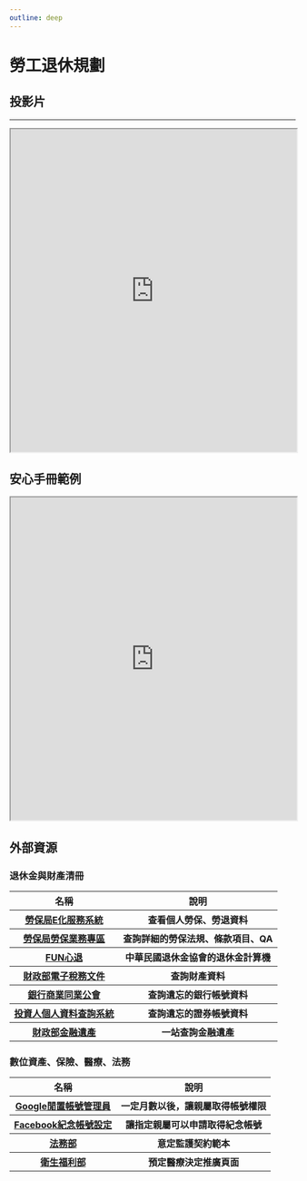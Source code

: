 ```yaml
---
outline: deep
---
```


# 勞工退休規劃

## 投影片

<hr>
<iframe
src="https://docs.google.com/presentation/d/e/2PACX-1vR3dFAEAcS7-utuE-RIRKm-nz5kUWdM4VJc2njEos01vLX4kqCXrXWMqoLTaBfzqXLoUG3ov5cfdrcA/embed?start=false&loop=false&delayms=3000"
width="100%" height="569" allowfullscreen="true" mozallowfullscreen="true"
webkitallowfullscreen="true"></iframe>

## 安心手冊範例

<iframe src="https://docs.google.com/spreadsheets/d/e/2PACX-1vQQMDRSSS7lVSRJyYtL2yWM8V4i2Z9OSyz4QIaMFvOO0K-Rb-gyDLJG5dygSMrg5vTpAnshIYl49gpA/pubhtml?widget=true&amp;headers=false" width="100%" height="569" allowfullscreen="true" mozallowfullscreen="true"
webkitallowfullscreen="true"></iframe>

## 外部資源
### 退休金與財產清冊
<table>
    <thead>
        <tr>
            <th>名稱</th>
            <th>說明</th>
        </tr>
    </thead>
    <tbody>
        <tr>
            <th>
                <a href="https://edesk.bli.gov.tw/me/#/na/login" target="_blank">
                   勞保局E化服務系統
                </a>
            </th>
            <th>查看個人勞保、勞退資料</th>
        </tr>
        <tr>
            <th>
                <a href="https://www.bli.gov.tw/0000002.html" target="_blank">
                   勞保局勞保業務專區
                </a>
            </th>
            <th>查詢詳細的勞保法規、條款項目、QA</th>
        </tr>
        <tr>
            <th>
                <a href="https://rfa.pension.org.tw/RetireComputer-Person" target="_blank">
                   FUN心退
                </a>
            </th>
            <th>中華民國退休金協會的退休金計算機</th>
        </tr>
        <tr>
            <th>
                <a href="https://www.etax.nat.gov.tw/etwmain/etw108w" target="_blank">
                   財政部電子稅務文件
                </a>
            </th>
            <th>查詢財產資料</th>
        </tr>
        <tr>
            <th>
                <a href="https://www.ba.org.tw/PublicInformation/BusinessDetail/31?AspxAutoDetectCookieSupport=1" target="_blank">
                   銀行商業同業公會
                </a>
            </th>
            <th>查詢遺忘的銀行帳號資料</th>
        </tr>
        <tr>
            <th>
                <a href="https://investor.twse.com.tw" target="_blank">
                   投資人個人資料查詢系統
                </a>
            </th>
            <th>查詢遺忘的證券帳號資料</th>
        </tr>
        <tr>
            <th>
                <a href="https://tax.nat.gov.tw/alltax-declare.html?id=31" target="_blank">
                   財政部金融遺產
                </a>
            </th>
            <th>一站查詢金融遺產</th>
        </tr>
    </tbody>
</table>

### 數位資產、保險、醫療、法務
<table>
    <thead>
        <tr>
            <th>名稱</th>
            <th>說明</th>
        </tr>
    </thead>
    <tbody>
        <tr>
            <th>
                <a href="https://support.google.com/accounts/answer/3036546?sjid=9983159482626828160-AP" target="_blank">
                   Google閒置帳號管理員
                </a>
            </th>
            <th>一定月數以後，讓親屬取得帳號權限</th>
        </tr>
        <tr>
            <th>
                <a href="https://www.facebook.com/help/991335594313139?helpref=hc_fnav" target="_blank">
                   Facebook紀念帳號設定
                </a>
            </th>
            <th>讓指定親屬可以申請取得紀念帳號</th>
        </tr>
        <tr>
            <th>
                <a href="https://www.moj.gov.tw/2204/2528/2529/2530/2533/12401/" target="_blank">
                   法務部
                </a>
            </th>
            <th>意定監護契約範本</th>
        </tr>
        <tr>
            <th>
                <a href="https://hpcod.mohw.gov.tw/HospWeb/RWD/PageType/acp/introduction.aspx" target="_blank">
                   衛生福利部
                </a>
            </th>
            <th>預定醫療決定推廣頁面</th>
        </tr>
    </tbody>
</table>
